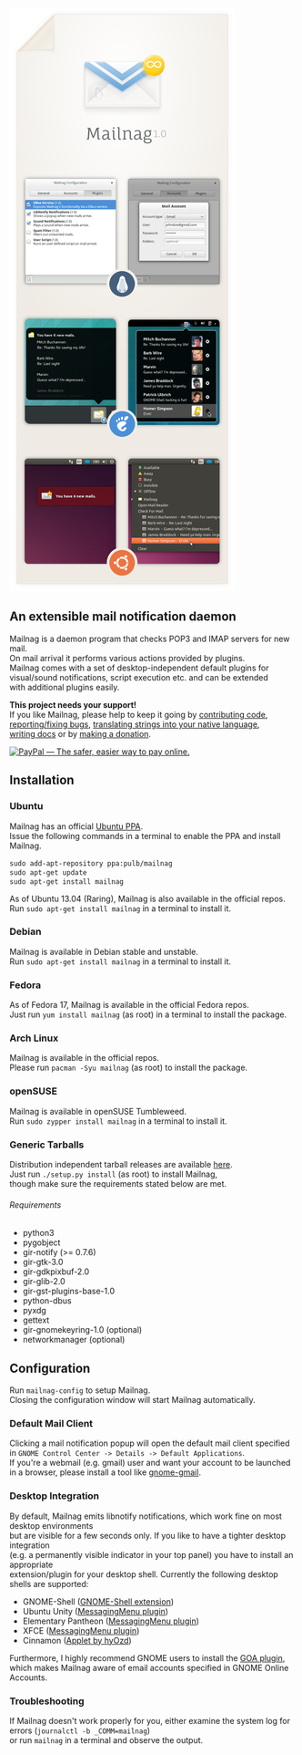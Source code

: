 ![Screenshot](https://raw.githubusercontent.com/pulb/mailnag-design/master/Flyer/Mailnag_flyer2.png)

## An extensible mail notification daemon

Mailnag is a daemon program that checks POP3 and IMAP servers for new mail.  
On mail arrival it performs various actions provided by plugins.  
Mailnag comes with a set of desktop-independent default plugins for  
visual/sound notifications, script execution etc. and can be extended  
with additional plugins easily.

__This project needs your support!__  
If you like Mailnag, please help to keep it going by [contributing code](https://github.com/pulb/mailnag),  
[reporting/fixing bugs](https://github.com/pulb/mailnag/issues), [translating strings into your native language](https://translations.launchpad.net/mailnag),  
[writing docs](https://github.com/pulb/mailnag/wiki) or by [making a donation](https://www.paypal.com/cgi-bin/webscr?cmd=_s-xclick&hosted_button_id=8F5FNJ3U4N7AW).  

<a href="https://www.paypal.com/cgi-bin/webscr?cmd=_s-xclick&hosted_button_id=8F5FNJ3U4N7AW" target="_blank">
<img src="https://www.paypalobjects.com/en_US/GB/i/btn/btn_donateCC_LG.gif" alt="PayPal — The safer, easier way to pay online."/></a>

## Installation

### Ubuntu
Mailnag has an official [Ubuntu PPA](https://launchpad.net/~pulb/+archive/mailnag).  
Issue the following commands in a terminal to enable the PPA and install Mailnag.  

    sudo add-apt-repository ppa:pulb/mailnag
    sudo apt-get update
    sudo apt-get install mailnag

As of Ubuntu 13.04 (Raring), Mailnag is also available in the official repos.  
Run `sudo apt-get install mailnag` in a terminal to install it.

### Debian
Mailnag is available in Debian stable and unstable.  
Run `sudo apt-get install mailnag` in a terminal to install it.

### Fedora
As of Fedora 17, Mailnag is available in the official Fedora repos.  
Just run `yum install mailnag` (as root) in a terminal to install the package.

### Arch Linux
Mailnag is available in the official repos.  
Please run `pacman -Syu mailnag` (as root) to install the package.

### openSUSE
Mailnag is available in openSUSE Tumbleweed.  
Run `sudo zypper install mailnag` in a terminal to install it.

### Generic Tarballs
Distribution independent tarball releases are available [here](https://github.com/pulb/mailnag/releases).  
Just run `./setup.py install` (as root) to install Mailnag,  
though make sure the requirements stated below are met.

###### Requirements
* python3
* pygobject
* gir-notify (>= 0.7.6)
* gir-gtk-3.0
* gir-gdkpixbuf-2.0
* gir-glib-2.0
* gir-gst-plugins-base-1.0
* python-dbus
* pyxdg
* gettext
* gir-gnomekeyring-1.0 (optional)
* networkmanager (optional)


## Configuration
Run `mailnag-config` to setup Mailnag.  
Closing the configuration window will start Mailnag automatically.

### Default Mail Client
Clicking a mail notification popup will open the default mail client specified in `GNOME Control Center -> Details -> Default Applications`.  
If you're a webmail (e.g. gmail) user and want your account to be launched in a browser, please install a tool like [gnome-gmail](http://gnome-gmail.sourceforge.net).

### Desktop Integration
By default, Mailnag emits libnotify notifications, which work fine on most desktop environments  
but are visible for a few seconds only. If you like to have a tighter desktop integration  
(e.g. a permanently visible indicator in your top panel) you have to install an appropriate  
extension/plugin for your desktop shell. Currently the following desktop shells are supported:  
* GNOME-Shell ([GNOME-Shell extension](https://github.com/pulb/mailnag-gnome-shell))  
* Ubuntu Unity ([MessagingMenu plugin](https://github.com/pulb/mailnag-messagingmenu-plugin))  
* Elementary Pantheon ([MessagingMenu plugin](https://github.com/pulb/mailnag-messagingmenu-plugin))  
* XFCE ([MessagingMenu plugin](https://github.com/pulb/mailnag-messagingmenu-plugin))  
* Cinnamon ([Applet by hyOzd](https://bitbucket.org/hyOzd/mailnagapplet))  
  
Furthermore, I highly recommend GNOME users to install the [GOA plugin](https://github.com/pulb/mailnag-goa-plugin),  
which makes Mailnag aware of email accounts specified in GNOME Online Accounts.  

### Troubleshooting
If Mailnag doesn't work properly for you, either examine the system log for errors (`journalctl -b _COMM=mailnag`)  
or run `mailnag` in a terminal and observe the output.
